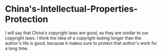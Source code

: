 # China's-Intellectual-Properties-Protection
<p>I will  say that China's copyright laws are good, as they are similar to our copyright laws. I think the idea of a copyright lasting longer than the author's life is good, because it makes sure to protect that author's work for a long time.</p>
<br
I could understand how people wouldn't like this however, as it does last an incredibly long time. A solution to that problem would be to lower the 50 years after death to maybe 25 years.
